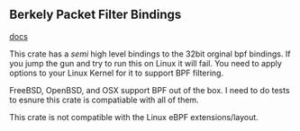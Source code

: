 Berkely Packet Filter Bindings
---

[docs](https://valarauca.github.io/bpf_bindings/bpf_bindings/index.html)

This crate has a _semi_ high level bindings to the 32bit orginal bpf bindings. If you jump the gun and try to run this on Linux it will fail. You need to apply options to your Linux Kernel for it to support BPF filtering. 

FreeBSD, OpenBSD, and OSX support BPF out of the box. I need to do tests to esnure this crate is compatiable with all of them.

This crate is not compatible with the Linux eBPF extensions/layout. 
